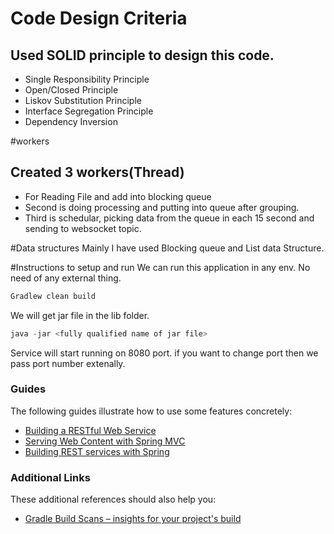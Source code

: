 # Code Design Criteria
## Used SOLID principle to design this code.

* Single Responsibility Principle
* Open/Closed Principle
* Liskov Substitution Principle
* Interface Segregation Principle
* Dependency Inversion

#workers
## Created 3 workers(Thread) 
* For Reading File and add into blocking queue
* Second is doing processing and putting into queue after grouping.
* Third is schedular, picking data from the queue in each 15 second and sending to websocket topic.

#Data structures
Mainly I have used Blocking queue and List data Structure. 

#Instructions to setup and run
We can run this application in any env. No need of any external thing.

```java
Gradlew clean build
```
We will get jar file in the lib folder.
```java
java -jar <fully qualified name of jar file>
```
Service will start running on 8080 port. if you want to change port then we pass port number extenally.


### Guides
The following guides illustrate how to use some features concretely:

* [Building a RESTful Web Service](https://spring.io/guides/gs/rest-service/)
* [Serving Web Content with Spring MVC](https://spring.io/guides/gs/serving-web-content/)
* [Building REST services with Spring](https://spring.io/guides/tutorials/bookmarks/)

### Additional Links
These additional references should also help you:

* [Gradle Build Scans – insights for your project's build](https://scans.gradle.com#gradle)

